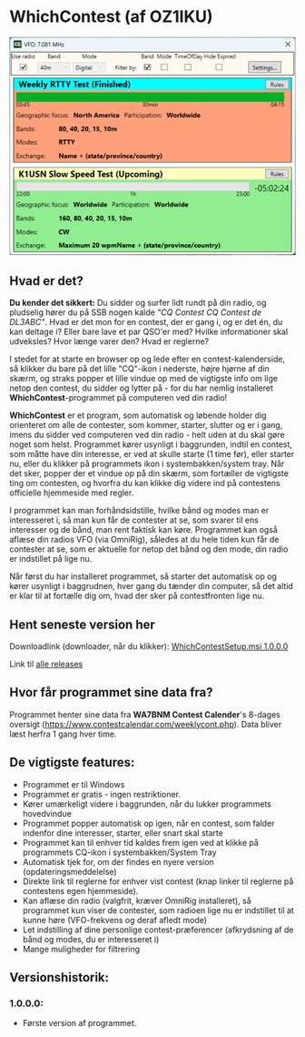 # WhichContest (af OZ1IKU)
![main window](https://raw.githubusercontent.com/MartinChristiansen/WhichContest-Releases/main/Screenshot.png)

## Hvad er det?
**Du kender det sikkert:** Du sidder og surfer lidt rundt på din radio, og pludselig hører du på SSB nogen kalde *"CQ Contest CQ Contest de DL3ABC"*. Hvad er det mon for en contest, der er gang i, og er det én, du kan deltage i? Eller bare lave et par QSO'er med? Hvilke informationer skal udveksles? Hvor længe varer den? Hvad er reglerne? 

I stedet for at starte en browser op og lede efter en contest-kalenderside, så klikker du bare på det lille "CQ"-ikon i nederste, højre hjørne af din skærm, og straks popper et lille vindue op med de vigtigste info om lige netop den contest, du sidder og lytter på - for du har nemlig installeret **WhichContest**-programmet på computeren ved din radio! 

**WhichContest** er et program, som automatisk og løbende holder dig orienteret om alle de contester, som kommer, starter, slutter og er i gang, imens du sidder ved computeren ved din radio - helt uden at du skal gøre noget som helst. Programmet kører usynligt i baggrunden, indtil en contest, som måtte have din interesse, er ved at skulle starte (1 time før), eller starter nu, eller du klikker på programmets ikon i systembakken/system tray. Når det sker, popper der et vindue op på din skærm, som fortæller de vigtigste ting om contesten, og hvorfra du kan klikke dig videre ind på contestens officielle hjemmeside med regler. 

I programmet kan man forhåndsidstille, hvilke bånd og modes man er interesseret i, så man kun får de contester at se, som svarer til ens interesser og de bånd, man rent faktisk kan køre. Programmet kan også aflæse din radios VFO (via OmniRig), således at du hele tiden kun får de contester at se, som er aktuelle for netop det bånd og den mode, din radio er indstillet på lige nu. 

Når først du har installeret programmet, så starter det automatisk op og kører usynligt i baggrudnen, hver gang du tænder din computer, så det altid er klar til at fortælle dig om, hvad der sker på contestfronten lige nu.


## Hent seneste version her
Downloadlink (downloader, når du klikker): [WhichContestSetup.msi 1.0.0.0](https://github.com/MartinChristiansen/WhichContest-Releases/releases/download/v1.0.0.0/WhichContest_1_0_0_0.msi)

Link til [alle releases](https://github.com/MartinChristiansen/WhichContest-Releases/releases)


## Hvor får programmet sine data fra?
Programmet henter sine data fra **WA7BNM Contest Calender**'s 8-dages oversigt (https://www.contestcalendar.com/weeklycont.php). Data bliver læst herfra 1 gang hver time.


## De vigtigste features:
- Programmet er til Windows
- Programmet er gratis - ingen restriktioner.
- Kører umærkeligt videre i baggrunden, når du lukker programmets hovedvindue
- Programmet popper automatisk op igen, når en contest, som falder indenfor dine interesser, starter, eller snart skal starte
- Programmet kan til enhver tid kaldes frem igen ved at klikke på programmets CQ-ikon i systembakken/System Tray
- Automatisk tjek for, om der findes en nyere version (opdateringsmeddelelse)
- Direkte link til reglerne for enhver vist contest (knap linker til reglerne på contestens egen hjemmeside).
- Kan aflæse din radio (valgfrit, kræver OmniRig installeret), så programmet kun viser de contester, som radioen lige nu er indstillet til at kunne høre (VFO-frekvens og deraf afledt mode)
- Let indstilling af dine personlige contest-præferencer (afkrydsning af de bånd og modes, du er interesseret i)
- Mange muligheder for filtrering

  
## Versionshistorik:

### 1.0.0.0:
- Første version af programmet.
